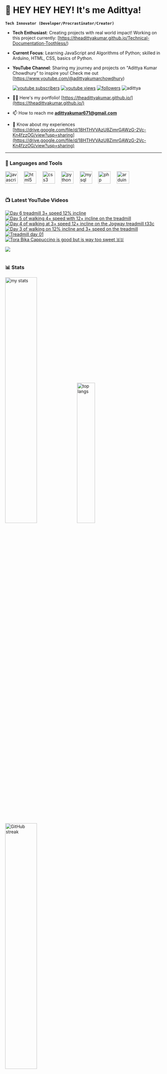 # 👑 HEY HEY HEY! It's me Adittya!

**`Tech Innovator (Developer/Procrastinator/Creator)`**

- **Tech Enthusiast**: Creating projects with real world impact! Working on this project currently: [https://theadittyakumar.github.io/Technical-Documentation-Toothless/)
- **Current Focus**: Learning JavaScript and Algorithms of Python; skilled in Arduino, HTML, CSS, basics of Python.
- **YouTube Channel**: Sharing my journey and projects on "Adittya Kumar Chowdhury" to inspire you! Check me out [https://www.youtube.com/@adittyakumarchowdhury) 

   <p align="left">
      <a href="https://www.youtube.com/channel/UCu68HfYtlcXFI7kNhnSdspA?sub_confirmation=1">
         <img alt="youtube subscribers" title="Subscribe to my YouTube channel" src="https://custom-icon-badges.demolab.com/youtube/channel/subscribers/UCu68HfYtlcXFI7kNhnSdspA?color=%23E05D44&label=SUBSCRIBE&logo=video&logoColor=white&style=for-the-badge&labelColor=CE4630"/></a> 
      <a href="https://www.youtube.com/c/adittyakumarchowdhury">
         <img alt="youtube views" title="YouTube views" src="https://custom-icon-badges.demolab.com/youtube/channel/views/UCu68HfYtlcXFI7kNhnSdspA?color=%23E1AD0E&logo=eye&logoColor=white&style=for-the-badge&labelColor=C79600"/></a> 
      <a href="https://github.com/TheAdittyaKumar?tab=followers">
         <img alt="followers" title="Follow me on Github" src="https://custom-icon-badges.demolab.com/github/followers/TheAdittyaKumar?color=236ad3&labelColor=1155ba&style=for-the-badge&logo=person-add&label=Follow&logoColor=white"/></a>
      <img src="https://komarev.com/ghpvc/?username=TheAdittyaKumar&label=Profile%20views&color=0e75b6&style=flat" alt="adittya" />
   </p>


- 👨‍💻 Here's my portfolio! [https://theadittyakumar.github.io/](https://theadittyakumar.github.io/)

- 📫 How to reach me **adittyakumar671@gmail.com**

- 📄 Know about my experiences [https://drive.google.com/file/d/18HTHVVAzU8ZimrGAWzG-2Vc-Kn4fzzOG/view?usp=sharing](https://drive.google.com/file/d/18HTHVVAzU8ZimrGAWzG-2Vc-Kn4fzzOG/view?usp=sharing)

---

### 🧰 Languages and Tools

<div align="left">
  <img src="https://cdn.jsdelivr.net/gh/devicons/devicon/icons/javascript/javascript-original.svg" height="40" alt="javascript logo"  />
  <img width="12" />
  <img src="https://cdn.jsdelivr.net/gh/devicons/devicon/icons/html5/html5-original.svg" height="40" alt="html5 logo"  />
  <img width="12" />
  <img src="https://cdn.jsdelivr.net/gh/devicons/devicon/icons/css3/css3-original.svg" height="40" alt="css3 logo"  />
  <img width="12" />
  <img src="https://cdn.jsdelivr.net/gh/devicons/devicon/icons/python/python-original.svg" height="40" alt="python logo"  />
  <img width="12" />
  <img src="https://cdn.jsdelivr.net/gh/devicons/devicon/icons/mysql/mysql-original.svg" height="40" alt="mysql logo"  />
  <img width="12" />
  <img src="https://cdn.jsdelivr.net/gh/devicons/devicon/icons/php/php-original.svg" height="40" alt="php logo"  />
  <img width="12" />
  <img src="https://cdn.jsdelivr.net/gh/devicons/devicon/icons/arduino/arduino-original.svg" height="40" alt="arduino logo"  />
</div>


#

### 📺 Latest YouTube Videos

<!-- BEGIN YOUTUBE-CARDS -->
[![Day 6 treadmill 3+ speed 12% incline](https://ytcards.demolab.com/?id=5Aox0JSLKmo&title=Day+6+treadmill+3%2B+speed+12%25+incline&lang=en&timestamp=1754771514&background_color=%230d1117&title_color=%23ffffff&stats_color=%23dedede&max_title_lines=1&width=250&border_radius=5 "Day 6 treadmill 3+ speed 12% incline")](https://www.youtube.com/shorts/5Aox0JSLKmo)
[![Day 5 of walking 4+ speed with 12+ incline on the treadmill](https://ytcards.demolab.com/?id=lVgfXpdsn_0&title=Day+5+of+walking+4%2B+speed+with+12%2B+incline+on+the+treadmill&lang=en&timestamp=1754637064&background_color=%230d1117&title_color=%23ffffff&stats_color=%23dedede&max_title_lines=1&width=250&border_radius=5 "Day 5 of walking 4+ speed with 12+ incline on the treadmill")](https://www.youtube.com/shorts/lVgfXpdsn_0)
[![Day 4 of walking at 3+ speed 12+ incline on the Jogway treadmill t33c](https://ytcards.demolab.com/?id=YeBVB8cMjdM&title=Day+4+of+walking+at+3%2B+speed+12%2B+incline+on+the+Jogway+treadmill+t33c&lang=en&timestamp=1754496206&background_color=%230d1117&title_color=%23ffffff&stats_color=%23dedede&max_title_lines=1&width=250&border_radius=5 "Day 4 of walking at 3+ speed 12+ incline on the Jogway treadmill t33c")](https://www.youtube.com/shorts/YeBVB8cMjdM)
[![Day 3 of walking on 12% incline and 3+ speed on the treadmill](https://ytcards.demolab.com/?id=og9O_USZzWA&title=Day+3+of+walking+on+12%25+incline+and+3%2B+speed+on+the+treadmill&lang=en&timestamp=1754432570&background_color=%230d1117&title_color=%23ffffff&stats_color=%23dedede&max_title_lines=1&width=250&border_radius=5 "Day 3 of walking on 12% incline and 3+ speed on the treadmill")](https://www.youtube.com/shorts/og9O_USZzWA)
[![Treadmill day 01](https://ytcards.demolab.com/?id=tG3S4He9yYg&title=Treadmill+day+01&lang=en&timestamp=1754274695&background_color=%230d1117&title_color=%23ffffff&stats_color=%23dedede&max_title_lines=1&width=250&border_radius=5 "Treadmill day 01")](https://www.youtube.com/shorts/tG3S4He9yYg)
[![Tora Bika Cappuccino is good but is way too sweet 🇧🇩](https://ytcards.demolab.com/?id=yRwvbkgxeVw&title=Tora+Bika+Cappuccino+is+good+but+is+way+too+sweet+%F0%9F%87%A7%F0%9F%87%A9&lang=en&timestamp=1753289985&background_color=%230d1117&title_color=%23ffffff&stats_color=%23dedede&max_title_lines=1&width=250&border_radius=5 "Tora Bika Cappuccino is good but is way too sweet 🇧🇩")](https://www.youtube.com/shorts/yRwvbkgxeVw)
<!-- END YOUTUBE-CARDS -->

[<img src="https://custom-icon-badges.demolab.com/badge/-Subscribe%20For%20More-red?style=for-the-badge&logo=video&logoColor=white"/>](https://www.youtube.com/channel/UCu68HfYtlcXFI7kNhnSdspA?sub_confirmation=1)

#

### 📊 Stats

<div align="left">
  <img alt="my stats" width="45%" src="https://github-readme-stats.vercel.app/api?username=TheAdittyaKumar&show_icons=true&hide_border=true&theme=vision-friendly-dark" />
  <img alt="top langs" width="34%" src="https://github-readme-stats.vercel.app/api/top-langs/?username=TheAdittyaKumar&layout=compact&hide_border=true&theme=vision-friendly-dark" />
  <img alt="GitHub streak" width="45%" src="https://github-readme-streak-stats.herokuapp.com/?user=TheAdittyaKumar&theme=vision-friendly-dark&hide_border=true" />

</div>



<!-- ![GitHub Streak](https://streak-stats.demolab.com?user=TheAdittyaKumar&theme=swift&border_radius=4.5) -->
#


